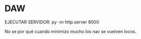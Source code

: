 # DAW
EJECUTAR SERVIDOR: py -m http.server 8000

No se por qué cuando minimizo mucho los nav se vuelven locos.
